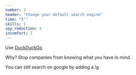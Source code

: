 ```yaml
---
number: 3
header: "Change your default search engine"
time: "5'"
skills: 1
spy_reduction: 3
incomfort: 1
---
```

Use [DuckDuckGo](https://duckduckgo.com/)

Why? Stop companies from knowing what you have in mind.

You can still search on google by adding a !g
 
